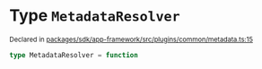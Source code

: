 # Type `MetadataResolver`
<sub>Declared in [packages/sdk/app-framework/src/plugins/common/metadata.ts:15](https://github.com/dxos/dxos/blob/bfdd5a17b/packages/sdk/app-framework/src/plugins/common/metadata.ts#L15)</sub>




```ts
type MetadataResolver = function
```
